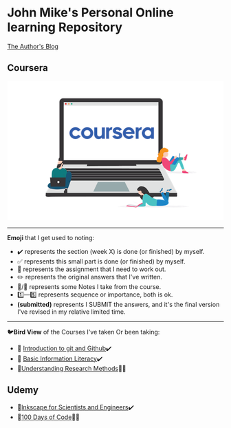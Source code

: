 # John Mike's Personal Online learning Repository

[The Author's Blog](https://69mike.com)

## Coursera

![Coursera Logo](/Basic_information_literacy/images/Coursera-New-Banner.png)

---

**Emoji** that I get used to noting:

- :heavy_check_mark: represents the section (week X) is done (or finished) by myself. 
- :white_check_mark: represents this small part is done (or finished) by myself.
- :red_circle: represents the assignment that I  need to work out.
- :pencil2: represents the original answers that I've written.
- :pushpin:/:memo: represents some Notes I take from the course.
- :one:—:five: represents sequence or importance, both is ok.
- **(submitted)** represents I  SUBMIT the answers, and it's the final version I've revised in my relative limited time.

---

:bird:**Bird View** of the Courses I've taken Or been taking:

- :closed_book: [Introduction to git and Github](/Git/Git_Notes.md):heavy_check_mark:
- :closed_book: [Basic Information Literacy](Basic_information_literacy/Practice.md):heavy_check_mark:
- :book:[Understanding Research Methods](Understanding_Research_Methods/Research_method.md):triangular_flag_on_post::memo:

## Udemy

- :closed_book:[Inkscape for Scientists and Engineers](Inkscape_for_Scientists_and_Engineers/Inkscape.md):heavy_check_mark:
- :book:[100 Days of Code](100days_python/Python_to_100.md):triangular_flag_on_post::memo:

<!--

## XUETANG ZAIXIAN
## 中国大学慕课
-->
